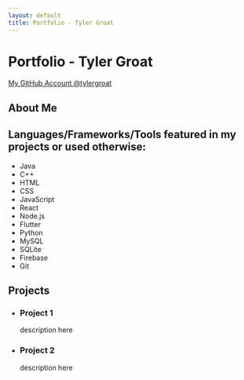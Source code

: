 ```yaml
---
layout: default
title: Portfolio - Tyler Groat
---
```


<h1>Portfolio - Tyler Groat</h1>
<a href="https://github.com/tylergroat">My GitHub Account @tylergroat</a>
<h2>About Me</h2>
<!-- <p>resume here</p> -->
<h2>Languages/Frameworks/Tools featured in my projects or used otherwise:</h2>
<!-- Make this list be inside a dropdown or arrange it in a grid layout -->
<ul>
    <li>Java</li>
    <li>C++</li>
    <li>HTML</li>
    <li>CSS</li>
    <li>JavaScript</li>
    <li>React</li>
    <li>Node.js</li>
    <li>Flutter</li>
    <li>Python</li>
    <li>MySQL</li>
    <li>SQLite</li>
    <li>Firebase</li>
    <li>Git</li>
</ul>
<h2>Projects</h2>
<ul>
    <li>
        <h3>Project 1</h3>
        <p>description here</p>
    </li>
    <li>
        <h3>Project 2</h3>
        <p>description here</p>
    </li>
</ul>